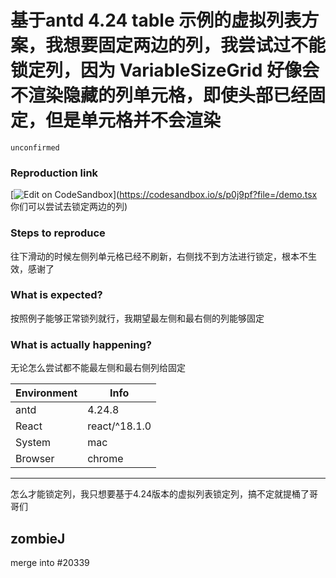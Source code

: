 # 基于antd 4.24 table 示例的虚拟列表方案，我想要固定两边的列，我尝试过不能锁定列，因为 VariableSizeGrid 好像会不渲染隐藏的列单元格，即使头部已经固定，但是单元格并不会渲染

`unconfirmed`

### Reproduction link

[![Edit on CodeSandbox](https://codesandbox.io/static/img/play-codesandbox.svg)](https://codesandbox.io/s/p0j9pf?file=/demo.tsx 你们可以尝试去锁定两边的列)

### Steps to reproduce

往下滑动的时候左侧列单元格已经不刷新，右侧找不到方法进行锁定，根本不生效，感谢了

### What is expected?

按照例子能够正常锁列就行，我期望最左侧和最右侧的列能够固定

### What is actually happening?

无论怎么尝试都不能最左侧和最右侧列给固定

| Environment | Info          |
| ----------- | ------------- |
| antd        | 4.24.8        |
| React       | react/^18.1.0 |
| System      | mac           |
| Browser     | chrome        |

---

怎么才能锁定列，我只想要基于4.24版本的虚拟列表锁定列，搞不定就提桶了哥哥们

<!-- generated by ant-design-issue-helper. DO NOT REMOVE -->

## zombieJ

merge into #20339
